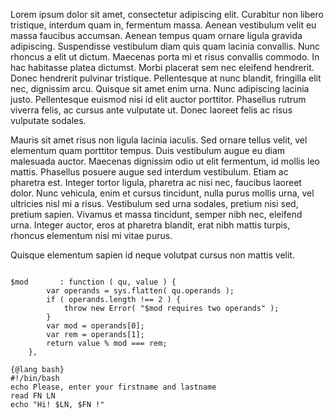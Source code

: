Lorem ipsum dolor sit amet, consectetur adipiscing elit. Curabitur non libero tristique, interdum quam in, fermentum massa. Aenean vestibulum velit eu massa faucibus accumsan. Aenean tempus quam ornare ligula gravida adipiscing. Suspendisse vestibulum diam quis quam lacinia convallis. Nunc rhoncus a elit ut dictum. Maecenas porta mi et risus convallis commodo. In hac habitasse platea dictumst. Morbi placerat sem nec eleifend hendrerit. Donec hendrerit pulvinar tristique. Pellentesque at nunc blandit, fringilla elit nec, dignissim arcu. Quisque sit amet enim urna. Nunc adipiscing lacinia justo. Pellentesque euismod nisi id elit auctor porttitor. Phasellus rutrum viverra felis, ac cursus ante vulputate ut. Donec laoreet felis ac risus vulputate sodales.

Mauris sit amet risus non ligula lacinia iaculis. Sed ornare tellus velit, vel elementum quam porttitor tempus. Duis vestibulum augue eu diam malesuada auctor. Maecenas dignissim odio ut elit fermentum, id mollis leo mattis. Phasellus posuere augue sed interdum vestibulum. Etiam ac pharetra est. Integer tortor ligula, pharetra ac nisi nec, faucibus laoreet dolor. Nunc vehicula, enim et cursus tincidunt, nulla purus mollis urna, vel ultricies nisl mi a risus. Vestibulum sed urna sodales, pretium nisi sed, pretium sapien. Vivamus et massa tincidunt, semper nibh nec, eleifend urna. Integer auctor, eros at pharetra blandit, erat nibh mattis turpis, rhoncus elementum nisi mi vitae purus.

Quisque elementum sapien id neque volutpat cursus non mattis velit.

 

	
```

$mod       : function ( qu, value ) {
		var operands = sys.flatten( qu.operands );
		if ( operands.length !== 2 ) {
			throw new Error( "$mod requires two operands" );
		}
		var mod = operands[0];
		var rem = operands[1];
		return value % mod === rem;
	},

```


```
{@lang bash}
#!/bin/bash
echo Please, enter your firstname and lastname
read FN LN 
echo "Hi! $LN, $FN !"
```                
